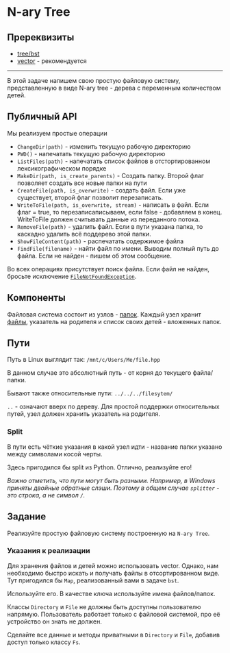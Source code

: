 # N-ary Tree

## Пререквизиты

- [tree/bst](/tasks/tree/bst)
- [vector](/tasks/vector) - рекомендуется

---

В этой задаче напишем свою простую файловую систему, представленную в виде N-ary tree - дерева с переменным количеством детей.

## Публичный API

Мы реализуем простые операции

- `ChangeDir(path)` - изменить текущую рабочую директорию
- `PWD()` - напечатать текущую рабочую директорию
- `ListFiles(path)` - напечатать список файлов в отстортированном лексикографическом порядке
- `MakeDir(path, is_create_parents)` - Создать папку. Второй флаг позволяет создать все новые папки на пути
- `CreateFile(path, is_overwrite)` - создать файл. Если уже существует, второй флаг позволит перезаписать.
- `WriteToFile(path, is_overwrite, stream)` - написать в файл. Если флаг = true, то перезаписаписываем, если false - добавляем в конец. WriteToFile должен считывать данные из переданного потока.
- `RemoveFile(path)` - удалить файл. Если в пути указана папка, то каскадно удалить всё поддерево этой папки.
- `ShowFileContent(path)` - распечатать содержимое файла
- `FindFile(filename)` - найти файл по имени. Выводим полный путь до файла. Если не найден - пишем об этом сообщение.

Во всех операциях присутствует поиск файла. Если файл не найден, бросьте исключение [`FileNotFoundException`](filesystem/detail/exceptions.hpp).

## Компоненты

Файловая система состоит из узлов - [папок](filesystem/files/directory.hpp). Каждый узел хранит [файлы](filesystem/files/file.hpp), указатель на родителя и список своих детей - вложенных папок.

## Пути

Путь в Linux выглядит так:
```/mnt/c/Users/Me/file.hpp```

В данном случае это абсолютный путь - от корня до текущего файла/папки. 

Бывают также относительные пути:
```../../../filesytem/```

`..` - означают вверх по дереву. Для простой поддержки относительных путей, узел должен хранить указатель на родителя.

### Split
В пути есть чёткие указания в какой узел идти - название папки указано между символами косой черты.

Здесь пригодился бы split из Python. Отлично, реализуйте его!

*Важно отметить, что пути могут быть разными. Например, в Windows приняты двойные обратные слэши. Поэтому в общем случае `splitter` - это строка, а не символ `/`.*

## Задание

Реализуйте простую файловую систему построенную на `N-ary Tree`.

### Указания к реализации

Для хранения файлов и детей можно использовать vector. Однако, нам необходимо быстро искать и получать файлы в отсортированном виде. Тут пригодился бы `Map`, реализованный вами в задаче `bst`.

Используйте его. В качестве ключа используйте имена файлов/папок.

Классы `Directory` и `File` не должны быть доступны пользователю напрямую. Пользователь работает только с файловой системой, про её устройство он знать не должен.

Сделайте все данные и методы приватными в `Directory` и `File`, добавив доступ только классу `Fs`.


